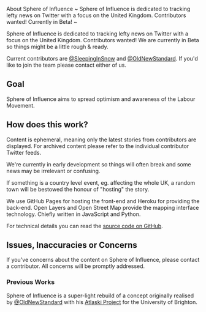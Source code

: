 About Sphere of Influence
~
Sphere of Influence is dedicated to tracking lefty news on Twitter with a focus on the United Kingdom. 
Contributors wanted! Currently in Beta!
~

Sphere of Influence is dedicated to tracking lefty news on Twitter with a focus on the United Kingdom. 
Contributors wanted! We are currently in Beta so things might be a little rough & ready.

Current contributors are [@SleepingInSnow](//twitter.com/SleepingInSnow) and [@OldNewStandard](//twitter.com/OldNewStandard). If you'd like to join the team please contact either of us.

## Goal

Sphere of Influence aims to spread optimism and awareness of the Labour Movement.

## How does this work?

Content is ephemeral, meaning only the latest stories from contributors are displayed. For archived content please 
refer to the individual contributor Twitter feeds.

We're currently in early development so things will often break and some news may be irrelevant or confusing.

If something is a country level event, eg. affecting the whole UK, a random town will be bestowed the honour of "hosting" the story.

We use GitHub Pages for hosting the front-end and Heroku for providing the back-end. Open Layers and Open Street Map provide the mapping interface technology. Chiefly written in JavaScript and Python.

For technical details you can read the [source code on GitHub](https://github.com/bogstandard/Sphere-of-Influence).

## Issues, Inaccuracies or Concerns 
If you've concerns about the content on Sphere of Influence, please contact a contributor. All concerns will be promptly addressed.

### Previous Works

Sphere of Influence is a super-light rebuild of a concept originally realised by [@OldNewStandard](//twitter.com/OldNewStandard) with his [Atlaski Project](https://folio.brighton.ac.uk/user/eric-daddio/atlaski-stories-mapped) for the University of Brighton.
